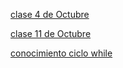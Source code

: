 [clase 4 de Octubre](octubre_3_2021/readme.md)

[clase 11 de Octubre](octubre_11_2021/readme.md)

[conocimiento ciclo while](conocimiento/readme.md)